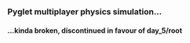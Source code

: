 ### Pyglet multiplayer physics simulation...

#### ...kinda broken, discontinued in favour of day_5/root
